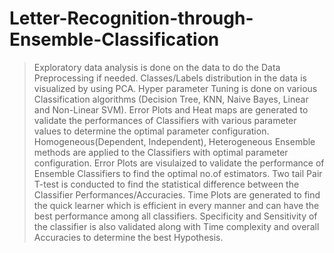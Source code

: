# Letter-Recognition-through-Ensemble-Classification
> Exploratory data analysis is done on the data to do the Data Preprocessing if needed.
> Classes/Labels distribution in the data is visualized by using PCA.
> Hyper parameter Tuning is done on various Classification algorithms (Decision Tree, KNN, Naive Bayes, Linear and Non-Linear SVM).
> Error Plots and Heat maps are generated to validate the performances of Classifiers with various parameter values to determine the optimal parameter configuration.
> Homogeneous(Dependent, Independent), Heterogeneous Ensemble methods are applied to the Classifiers with optimal parameter configuration.
> Error Plots are visulaized to validate the performance of Ensemble Classifiers to find the optimal no.of estimators.
> Two tail Pair T-test is conducted to find the statistical difference between the Classifier Performances/Accuracies. 
> Time Plots are generated to find the quick learner which is efficient in every manner and can have the best performance among all classifiers.
> Specificity and Sensitivity of the classifier is also validated along with Time complexity and overall Accuracies to determine the best Hypothesis. 
